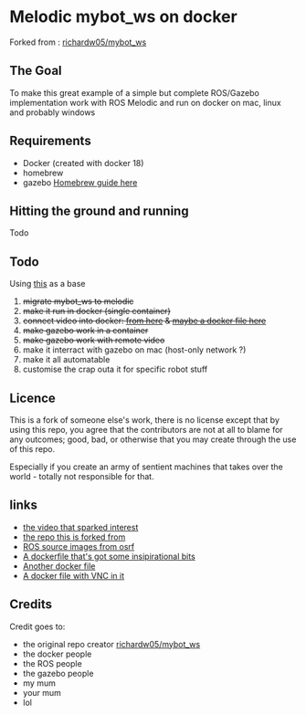 # Melodic mybot_ws on docker

Forked from : [richardw05/mybot_ws](https://github.com/richardw05/mybot_ws)

## The Goal

To make this great example of a simple but complete ROS/Gazebo implementation work with ROS Melodic and run on docker on mac, linux and probably windows

## Requirements

* Docker (created with docker 18)
* homebrew
* gazebo [Homebrew guide here](http://gazebosim.org/tutorials?tut=install_on_mac)

## Hitting the ground and running

Todo

## Todo

Using [this](http://moorerobots.com/blog/post/1) as a base

1. ~~migrate mybot_ws to melodic~~
1. ~~make it run in docker (single container)~~
1. ~~connect video into docker: [from here](https://wiki.ros.org/docker/Tutorials/GUI) & [maybe a docker file here](https://hub.docker.com/r/ct2034/vnc-ros-kinetic-full/~/dockerfile/)~~
1. ~~make gazebo work in a container~~
1. ~~make gazebo work with remote video~~
1. make it interract with gazebo on mac (host-only network ?)
1. make it all automatable
1. customise the crap outa it for specific robot stuff

## Licence

This is a fork of someone else's work, there is no license except that by using this repo, you agree that the contributors are not at all to blame for any outcomes; good, bad, or otherwise that you may create through the use of this repo. 

Especially if you create an army of sentient machines that takes over the world - totally not responsible for that.

## links

* [the video that sparked interest](http://moorerobots.com/blog/post/1)
* [the repo this is forked from](https://github.com/richardw05/mybot_ws)
* [ROS source images from osrf](https://github.com/osrf/docker_images/tree/master/ros/melodic/ubuntu/bionic)
* [A dockerfile that's got some insipirational bits](https://github.com/ChrisTimperley/TurtleBot.Dockerfile/blob/master/source/Dockerfile)
* [Another docker file](https://hub.docker.com/r/ct2034/vnc-ros-kinetic-full/~/dockerfile/)
* [A docker file with VNC in it](https://hub.docker.com/r/dorowu/ubuntu-desktop-lxde-vnc/)

## Credits

Credit goes to:

* the original repo creator [richardw05/mybot_ws](https://github.com/richardw05/mybot_ws)
* the docker people
* the ROS people
* the gazebo people
* my mum
* your mum
* lol
